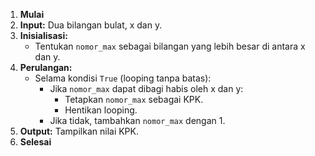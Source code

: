 1. **Mulai**
2. **Input:** Dua bilangan bulat, x dan y.
3. **Inisialisasi:**
   * Tentukan `nomor_max` sebagai bilangan yang lebih besar di antara x dan y.
4. **Perulangan:**
   * Selama kondisi `True` (looping tanpa batas):
     * Jika `nomor_max` dapat dibagi habis oleh x dan y:
       * Tetapkan `nomor_max` sebagai KPK.
       * Hentikan looping.
     * Jika tidak, tambahkan `nomor_max` dengan 1.
5. **Output:** Tampilkan nilai KPK.
6. **Selesai**